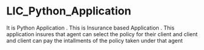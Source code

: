 # LIC_Python_Application

It is Python Application . This is Insurance based Application . This application insures that agent  can select the policy for their client and client and client  can pay the intallments of the policy taken under that agent 
